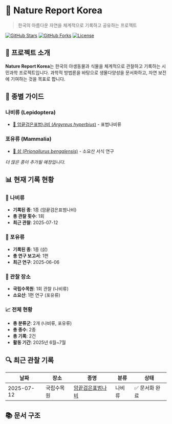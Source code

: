 # 🌿 Nature Report Korea

> 한국의 아름다운 자연을 체계적으로 기록하고 공유하는 프로젝트

[![GitHub Stars](https://img.shields.io/github/stars/yourusername/Nature-report?style=social)](https://github.com/yourusername/Nature-report/stargazers)
[![GitHub Forks](https://img.shields.io/github/forks/yourusername/Nature-report?style=social)](https://github.com/yourusername/Nature-report/network)
[![License](https://img.shields.io/github/license/yourusername/Nature-report)](LICENSE)

## 🎯 프로젝트 소개

**Nature Report Korea**는 한국의 야생동물과 식물을 체계적으로 관찰하고 기록하는 시민과학 프로젝트입니다. 과학적 방법론을 바탕으로 생물다양성을 문서화하고, 자연 보전에 기여하는 것을 목표로 합니다.

## 🦋 종별 가이드

### 나비류 (Lepidoptera)
- [🧡 암끝검은표범나비 (*Argyreus hyperbius*)](docs/species-guides/butterflies/argyreus-hyperbius.md) - 표범나비류

### 포유류 (Mammalia)
- [🐆 삵 (*Prionailurus bengalensis*)](docs/species-guides/mammals/prionailurus-bengalensis-soyosan-study.md) - 소요산 서식 연구

*더 많은 종이 추가될 예정입니다.*

## 📊 현재 기록 현황

### 🦋 나비류
- **기록된 종**: 1종 (암끝검은표범나비)
- **총 관찰 횟수**: 1회
- **최근 관찰**: 2025-07-12

### 🐾 포유류
- **기록된 종**: 1종 (삵)
- **총 연구 보고서**: 1편
- **최근 연구**: 2025-06-06

### 📍 관찰 장소
- **국립수목원**: 1회 관찰 (나비류)
- **소요산**: 1편 연구 (포유류)

### 📈 전체 현황
- **총 분류군**: 2개 (나비류, 포유류)
- **총 종수**: 2종
- **총 기록**: 2건
- **활동 기간**: 2025년 6월~7월

## 🔍 최근 관찰 기록

| 날짜 | 장소 | 종명 | 분류 | 상태 |
|------|------|------|------|------|
| 2025-07-12 | 국립수목원 | [암끝검은표범나비](docs/species-guides/butterflies/argyreus-hyperbius.md) | 나비류 | ✅ 문서화 완료 | 2025-06-6 | 소요산 | [삵 서식가능성 연구](docs/species-guides/mammals/prionailurus-bengalensis-soyosan-study.md) | 포유류 | ✅ 연구 완료 |

## 📚 문서 구조
